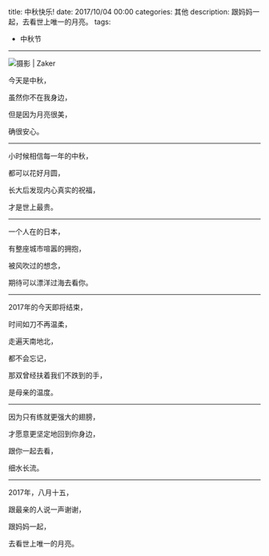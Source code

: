 title: 中秋快乐!
date: 2017/10/04 00:00
categories: 其他
description: 跟妈妈一起，去看世上唯一的月亮。
tags:
- 中秋节

---


![摄影 | Zaker](http://wx3.sinaimg.cn/mw690/a9a40e85ly1fk7bml5uojj20p00dwt97.jpg)

今天是中秋，

虽然你不在我身边，

但是因为月亮很美，

确很安心。

---

小时候相信每一年的中秋，

都可以花好月圆，

长大后发现内心真实的祝福，

才是世上最贵。

---

一个人在的日本，

有整座城市喧嚣的拥抱，

被风吹过的想念，

期待可以漂洋过海去看你。

---

2017年的今天即将结束，

时间如刀不再温柔，

走遍天南地北，

都不会忘记，

那双曾经扶着我们不跌到的手，

是母亲的温度。

---

因为只有练就更强大的翅膀，

才愿意更坚定地回到你身边，

跟你一起去看，

细水长流。

---

2017年，八月十五，

跟最亲的人说一声谢谢，

跟妈妈一起，

去看世上唯一的月亮。